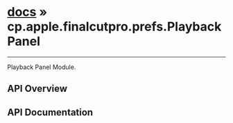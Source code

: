 # [docs](index.md) » cp.apple.finalcutpro.prefs.PlaybackPanel
---

Playback Panel Module.

## API Overview

## API Documentation

